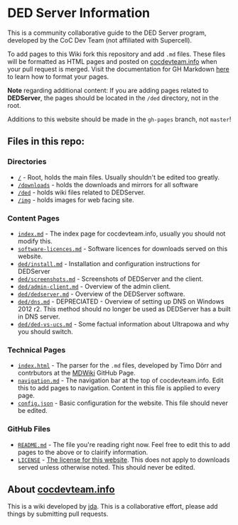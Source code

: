 # DED Server Information

This is a community collaborative guide to the DED Server program, developed by the CoC Dev Team (not affiliated with Supercell). 

To add pages to this Wiki fork this repository and add `.md` files. These files will be formatted as HTML pages and posted on [cocdevteam.info](http://cocdevteam.info/) when your pull request is merged. Visit the documentation for GH Markdown [here](https://help.github.com/articles/github-flavored-markdown/) to learn how to format your pages.

**Note** regarding additional content: If you are adding pages related to **DEDServer**, the pages should be located in the `/ded` directory, not in the root.

Additions to this website should be made in the `gh-pages` branch, not `master`!

## Files in this repo:

### Directories

 * [`/`](/) - Root, holds the main files. Usually shouldn't be edited too greatly.
 * [`/downloads`](/downloads) - holds the downloads and mirrors for all software
 * [`/ded`](/ded) - holds wiki files related to DEDServer.
 * [`/img`](/img) - holds images for web facing site.

### Content Pages

 * [`index.md`](/index.md) - The index page for cocdevteam.info, usually you should not modify this.
 * [`software-licences.md`](/software-licences.md) - Software licences for downloads served on this website.
 * [`ded/install.md`](/ded/install.md) - Installation and configuration instructions for DEDServer
 * [`ded/screenshots.md`](/ded/screenshots.md) - Screenshots of DEDServer and the client.
 * [`ded/admin-client.md`](/ded/admin-client.md) - Overview of the admin client.
 * [`ded/dedserver.md`](/ded/dedserver.md) - Overview of the DEDServer software.
 * [`ded/dns.md`](/ded/dns.md) - DEPRECIATED - Overview of setting up DNS on Windows 2012 r2. This method should no longer be used as DEDServer has a built in DNS server.
 * [`ded/ded-vs-ucs.md`](/ded/ded-vs-ucs.md) - Some factual information about Ultrapowa and why you should switch.

### Technical Pages

 * [`index.html`](/index.html) - The parser for the `.md` files, developed by Timo Dörr and contrbutors at the [MDWiki](https://github.com/Dynalon/mdwiki/) GitHub Page.
 * [`navigation.md`](/navigation.md) - The navigation bar at the top of cocdevteam.info. Edit this to add pages to navigation. Content in this file is applied to every page.
 * [`config.json`](/config.json) - Basic configuration for the website. This file should never be edited.

### GitHub Files

 * [`README.md`](/README.md) - The file you're reading right now. Feel free to edit this to add pages to the above or to clairify information.
 * [`LICENSE`](/LICENSE) - [The license for this website](http://cocdevteam.info/LICENSE). This does not apply to downloads served unless otherwise noted. This should never be edited.

## About [cocdevteam.info](http://cocdevteam.info/)

This is a wiki developed by [jda](http://www.cocdevteam.com/forum/member.php?action=profile&uid=209). This is a collaborative effort, please add things by submitting pull requests.

